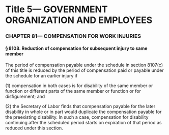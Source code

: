 
# Title 5— GOVERNMENT ORGANIZATION AND EMPLOYEES
### CHAPTER 81— COMPENSATION FOR WORK INJURIES
#### § 8108. Reduction of compensation for subsequent injury to same member

The period of compensation payable under the schedule in section 8107(c) of this title is reduced by the period of compensation paid or payable under the schedule for an earlier injury if

(1) compensation in both cases is for disability of the same member or function or different parts of the same member or function or for disfigurement; and

(2) the Secretary of Labor finds that compensation payable for the later disability in whole or in part would duplicate the compensation payable for the preexisting disability. In such a case, compensation for disability continuing after the scheduled period starts on expiration of that period as reduced under this section.
